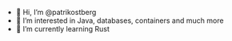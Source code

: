 - 👋 Hi, I’m @patrikostberg
- 👀 I’m interested in Java, databases, containers and much more
- 🌱 I’m currently learning Rust

<!---
patrikostberg/patrikostberg is a ✨ special ✨ repository because its `README.md` (this file) appears on your GitHub profile.
You can click the Preview link to take a look at your changes.
--->
